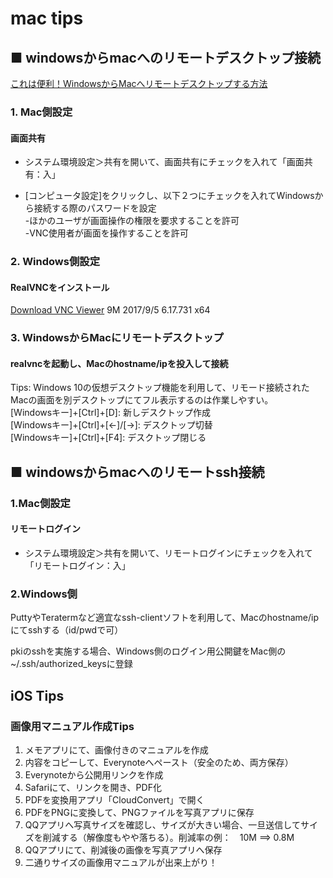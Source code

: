 mac tips
===

## ■ windowsからmacへのリモートデスクトップ接続

[これは便利！WindowsからMacへリモートデスクトップする方法](http://www.spiral-code.com/tech/from_win_to_mac_remote_desktop/)

### 1. Mac側設定
#### 画面共有
* システム環境設定＞共有を開いて、画面共有にチェックを入れて「画面共有：入」　

* [コンピュータ設定]をクリックし、以下２つにチェックを入れてWindowsから接続する際のパスワードを設定  
  -ほかのユーザが画面操作の権限を要求することを許可  
  -VNC使用者が画面を操作することを許可

### 2. Windows側設定
#### RealVNCをインストール
[Download VNC Viewer](https://www.realvnc.com/en/connect/download/viewer/) 9M  2017/9/5 6.17.731 x64

### 3. WindowsからMacにリモートデスクトップ
#### realvncを起動し、Macのhostname/ipを投入して接続

Tips:  Windows 10の仮想デスクトップ機能を利用して、リモード接続されたMacの画面を別デスクトップにてフル表示するのは作業しやすい。  
[Windowsキー]+[Ctrl]+[D]: 新しデスクトップ作成  
[Windowsキー]+[Ctrl]+[<-]/[->]: デスクトップ切替  
[Windowsキー]+[Ctrl]+[F4]: デスクトップ閉じる  

## ■ windowsからmacへのリモートssh接続

### 1.Mac側設定
#### リモートログイン
* システム環境設定＞共有を開いて、リモートログインにチェックを入れて「リモートログイン：入」

### 2.Windows側
PuttyやTeratermなど適宜なssh-clientソフトを利用して、Macのhostname/ipにてsshする（id/pwdで可）

pkiのsshを実施する場合、Windows側のログイン用公開鍵をMac側の~/.ssh/authorized_keysに登録

## 

## iOS Tips
### 画像用マニュアル作成Tips
 1. メモアプリにて、画像付きのマニュアルを作成
 2. 内容をコピーして、Everynoteへペースト（安全のため、両方保存）
 3. Everynoteから公開用リンクを作成
 4. Safariにて、リンクを開き、PDF化
 5. PDFを変換用アプリ「CloudConvert」で開く
 6. PDFをPNGに変換して、PNGファイルを写真アプリに保存
 7. QQアプリへ写真サイズを確認し、サイズが大きい場合、一旦送信してサイズを削減する（解像度もやや落ちる）。削減率の例：　10M ==> 0.8M
 8. QQアプリにて、削減後の画像を写真アプリへ保存
 9. 二通りサイズの画像用マニュアルが出来上がり！
